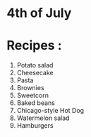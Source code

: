 # 4th of July

# Recipes :

1. Potato salad
2. Cheesecake
3. Pasta
4. Brownies
5. Sweetcorn
6. Baked beans
7. Chicago-style Hot Dog
8. Watermelon salad
9. Hamburgers
